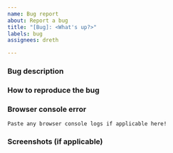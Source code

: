 ```yaml
---
name: Bug report
about: Report a bug
title: "[Bug]: <What's up?>"
labels: bug
assignees: dreth

---
```


### Bug description

### How to reproduce the bug

### Browser console error

```
Paste any browser console logs if applicable here!
```

### Screenshots (if applicable)
